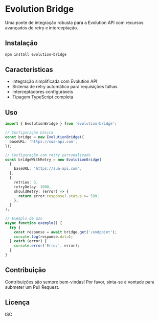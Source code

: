 # Evolution Bridge

Uma ponte de integração robusta para a Evolution API com recursos avançados de retry e interceptação.

## Instalação

```bash
npm install evolution-bridge
```

## Características

- Integração simplificada com Evolution API
- Sistema de retry automático para requisições falhas
- Interceptadores configuráveis
- Tipagem TypeScript completa

## Uso

```typescript
import { EvolutionBridge } from 'evolution-bridge';

// Configuração básica
const bridge = new EvolutionBridge({
  baseURL: 'https://sua-api.com',
});

// Configuração com retry personalizado
const bridgeWithRetry = new EvolutionBridge(
  {
    baseURL: 'https://sua-api.com',
  },
  {
    retries: 3,
    retryDelay: 1000,
    shouldRetry: (error) => {
      return error.response?.status >= 500;
    },
  }
);

// Exemplo de uso
async function exemplo() {
  try {
    const response = await bridge.get('/endpoint');
    console.log(response.data);
  } catch (error) {
    console.error('Erro:', error);
  }
}
```

## Contribuição

Contribuições são sempre bem-vindas! Por favor, sinta-se à vontade para submeter um Pull Request.

## Licença

ISC